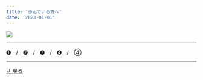 ```yaml
---
title: '歩んでいる方へ'
date: '2023-01-01'
---
```

![](/images/0-12344.jpg)
***
[➊](/posts/11)　/　[➋](/posts/22)　/　[➌](/posts/33)　/　[➍](/posts/44)　/　[④](/posts/00)
***
[ ↲ 戻る ](https://01234567890.thebase.in/about)
